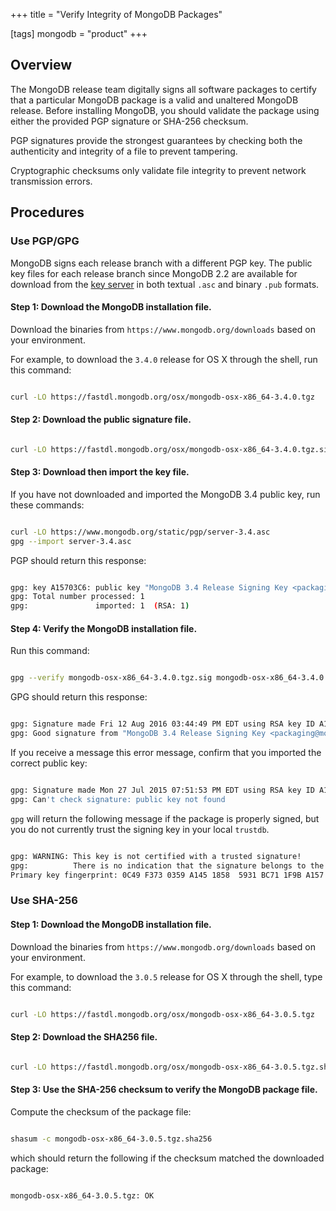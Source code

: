 +++
title = "Verify Integrity of MongoDB Packages"

[tags]
mongodb = "product"
+++

## Overview

The MongoDB release team digitally signs all software packages to
certify that a particular MongoDB package is a valid and unaltered
MongoDB release. Before installing MongoDB, you should validate the package
using either the provided PGP signature or SHA-256 checksum.

PGP signatures provide the strongest guarantees by checking both the
authenticity and integrity of a file to prevent tampering.

Cryptographic checksums only validate file integrity to prevent network
transmission errors.


## Procedures


### Use PGP/GPG

MongoDB signs each release branch with a different PGP key. The public key files
for each release branch since MongoDB 2.2 are available for download
from the [key server](https://www.mongodb.org/static/pgp/) in both textual
``.asc`` and binary ``.pub`` formats.


#### Step 1: Download the MongoDB installation file.

Download the binaries from ``https://www.mongodb.org/downloads``
based on your environment.

For example, to download the ``3.4.0`` release for OS X through the
shell, run this command:

```sh

curl -LO https://fastdl.mongodb.org/osx/mongodb-osx-x86_64-3.4.0.tgz

```


#### Step 2: Download the public signature file.

```sh

curl -LO https://fastdl.mongodb.org/osx/mongodb-osx-x86_64-3.4.0.tgz.sig

```


#### Step 3: Download then import the key file.

If you have not downloaded and imported the MongoDB 3.4 public key,
run these commands:

```sh

curl -LO https://www.mongodb.org/static/pgp/server-3.4.asc
gpg --import server-3.4.asc

```

PGP should return this response:

```sh

gpg: key A15703C6: public key "MongoDB 3.4 Release Signing Key <packaging@mongodb.com>" imported
gpg: Total number processed: 1
gpg:               imported: 1  (RSA: 1)

```


#### Step 4: Verify the MongoDB installation file.

Run this command:

```sh

gpg --verify mongodb-osx-x86_64-3.4.0.tgz.sig mongodb-osx-x86_64-3.4.0.tgz

```

GPG should return this response:

```sh

gpg: Signature made Fri 12 Aug 2016 03:44:49 PM EDT using RSA key ID A15703C6
gpg: Good signature from "MongoDB 3.4 Release Signing Key <packaging@mongodb.com>"

```

If you receive a message this error message, confirm that you imported the correct
public key:

```sh

gpg: Signature made Mon 27 Jul 2015 07:51:53 PM EDT using RSA key ID A15703C6
gpg: Can't check signature: public key not found

```

``gpg`` will return the following message if the package is
properly signed, but you do not currently trust the signing key
in your local ``trustdb``.

```sh

gpg: WARNING: This key is not certified with a trusted signature!
gpg:          There is no indication that the signature belongs to the owner.
Primary key fingerprint: 0C49 F373 0359 A145 1858  5931 BC71 1F9B A157 03C6

```


### Use SHA-256


#### Step 1: Download the MongoDB installation file.

Download the binaries from ``https://www.mongodb.org/downloads``
based on your environment.

For example, to download the ``3.0.5`` release for OS X through the
shell, type this command:

```sh

curl -LO https://fastdl.mongodb.org/osx/mongodb-osx-x86_64-3.0.5.tgz

```


#### Step 2: Download the SHA256 file.

```sh

curl -LO https://fastdl.mongodb.org/osx/mongodb-osx-x86_64-3.0.5.tgz.sha256

```


#### Step 3: Use the SHA-256 checksum to verify the MongoDB package file.

Compute the checksum of the package file:

```sh

shasum -c mongodb-osx-x86_64-3.0.5.tgz.sha256

```

which should return the following if the checksum matched the downloaded
package:

```sh

mongodb-osx-x86_64-3.0.5.tgz: OK

```
